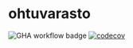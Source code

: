 # ohtuvarasto

![GHA workflow badge](https://github.com/emiliarantonen/ohtuvarasto/workflows/CI/badge.svg)
[![codecov](https://codecov.io/gh/emiliarantonen/ohtuvarasto/graph/badge.svg?token=35XDB91FDL)](https://codecov.io/gh/emiliarantonen/ohtuvarasto)

